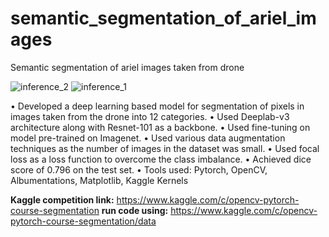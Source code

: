 # semantic_segmentation_of_ariel_images
Semantic segmentation of ariel images taken from drone

![inference_2](https://user-images.githubusercontent.com/13507973/130315529-368908e9-1c31-4dad-8b13-49a7070f78d5.png)
![inference_1](https://user-images.githubusercontent.com/13507973/130315533-78a66a51-7565-4fe4-a2e1-ef7a864d89f0.png)

• Developed a deep learning based model for segmentation of pixels in images taken from the drone into 12 categories.
• Used Deeplab-v3 architecture along with Resnet-101 as a backbone.
• Used fine-tuning on model pre-trained on Imagenet.
• Used various data augmentation techniques as the number of images in the dataset was small.
• Used focal loss as a loss function to overcome the class imbalance.
• Achieved dice score of 0.796 on the test set.
• Tools used: Pytorch, OpenCV, Albumentations, Matplotlib, Kaggle Kernels

**Kaggle competition link:** https://www.kaggle.com/c/opencv-pytorch-course-segmentation
**run code using:** https://www.kaggle.com/c/opencv-pytorch-course-segmentation/data
